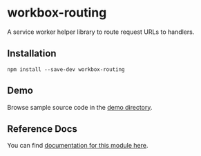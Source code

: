 <!-- DO NOT EDIT. This page is autogenerated. -->
<!-- To make changes, edit templates/Project-README.hbs, not this file. -->

# workbox-routing

A service worker helper library to route request URLs to handlers.

## Installation

`npm install --save-dev workbox-routing`

## Demo

Browse sample source code in the [demo directory](https://github.com/GoogleChrome/workbox/tree/master/packages/workbox-routing/demo).

## Reference Docs

You can find [documentation for this module here](https://googlechrome.github.io/workbox/reference-docs/stable/latest/module-workbox-routing.html#main).
